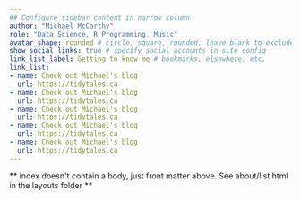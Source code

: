 ```yaml
---
## Configure sidebar content in narrow column
author: "Michael McCarthy"
role: "Data Science, R Programming, Music"
avatar_shape: rounded # circle, square, rounded, leave blank to exclude
show_social_links: true # specify social accounts in site config
link_list_label: Getting to know me # bookmarks, elsewhere, etc.
link_list:
- name: Check out Michael's blog
  url: https://tidytales.ca
- name: Check out Michael's blog
  url: https://tidytales.ca
- name: Check out Michael's blog
  url: https://tidytales.ca
- name: Check out Michael's blog
  url: https://tidytales.ca
- name: Check out Michael's blog
  url: https://tidytales.ca
---
```


** index doesn't contain a body, just front matter above.
See about/list.html in the layouts folder **
